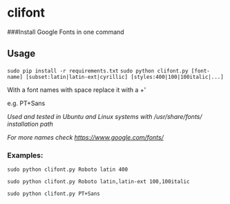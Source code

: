 # clifont
###Install Google Fonts in one command


## Usage
 `sudo pip install -r requirements.txt`
 `sudo python clifont.py [font-name] [subset:latin|latin-ext|cyrillic] [styles:400|100|100italic|...]`
 
 With a font names with space replace it with a +'
 
 e.g. PT+Sans
 
 *Used and tested in Ubuntu and Linux systems with /usr/share/fonts/ installation path*
   
 *For more names check https://www.google.com/fonts/*
 
### Examples:

 `sudo python clifont.py Roboto latin 400`

 `sudo python clifont.py Roboto latin,latin-ext 100,100italic`
 
 `sudo python clifont.py PT+Sans`
 

